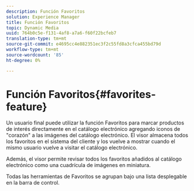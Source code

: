 ```yaml
---
description: Función Favoritos
solution: Experience Manager
title: Función Favoritos
topic: Dynamic Media
uuid: 764b0c5e-f131-4af8-a7a6-f60f22bcfeb7
translation-type: tm+mt
source-git-commit: e4695cc4e882351ec3f2c55fd8a3cfca455bd79d
workflow-type: tm+mt
source-wordcount: '85'
ht-degree: 0%

---
```



# Función Favoritos{#favorites-feature}

Un usuario final puede utilizar la función Favoritos para marcar productos de interés directamente en el catálogo electrónico agregando iconos de &quot;corazón&quot; a las imágenes del catálogo electrónico. El visor almacena todos los favoritos en el sistema del cliente y los vuelve a mostrar cuando el mismo usuario vuelve a visitar el catálogo electrónico.

Además, el visor permite revisar todos los favoritos añadidos al catálogo electrónico como una cuadrícula de imágenes en miniatura.

Todas las herramientas de Favoritos se agrupan bajo una lista desplegable en la barra de control.
